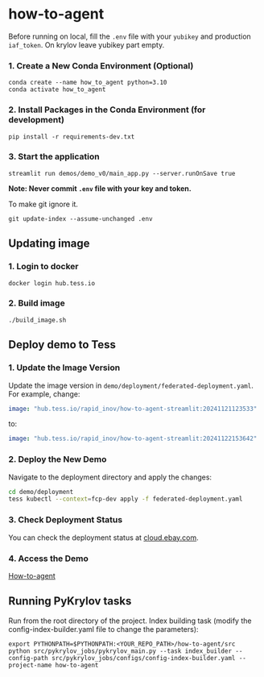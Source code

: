 # how-to-agent

Before running on local, fill the `.env` file with your `yubikey` and production `iaf_token`. 
On krylov leave yubikey part empty.


### 1.  Create a New Conda Environment (Optional)
```
conda create --name how_to_agent python=3.10
conda activate how_to_agent
```

### 2.  Install Packages in the Conda Environment (for development)
```
pip install -r requirements-dev.txt
```

### 3.  Start the application
```
streamlit run demos/demo_v0/main_app.py --server.runOnSave true
```

**Note: Never commit `.env` file with your key and token.**

To make git ignore it.
```
git update-index --assume-unchanged .env
```

## Updating image
### 1. Login to docker
```
docker login hub.tess.io
```

### 2. Build image
```
./build_image.sh
```

## Deploy demo to Tess

### 1. Update the Image Version
Update the image version in `demo/deployment/federated-deployment.yaml`. For example, change:

```yaml
image: "hub.tess.io/rapid_inov/how-to-agent-streamlit:20241121123533"
```

to:

```yaml
image: "hub.tess.io/rapid_inov/how-to-agent-streamlit:20241122153642"
```

### 2. Deploy the New Demo
Navigate to the deployment directory and apply the changes:

```sh
cd demo/deployment
tess kubectl --context=fcp-dev apply -f federated-deployment.yaml
```

### 3. Check Deployment Status
You can check the deployment status at [cloud.ebay.com](https://cloud.ebay.com/object/detail/FederatedDeployment:howtoagent:fcp:coreaipx-dev).

### 4. Access the Demo
[How-to-agent](https://howtoagent-coreaipx.qa.ebay.com)


## Running PyKrylov tasks
Run from the root directory of the project.
Index building task (modify the config-index-builder.yaml file to change the parameters):
```
export PYTHONPATH=$PYTHONPATH:<YOUR_REPO_PATH>/how-to-agent/src
python src/pykrylov_jobs/pykrylov_main.py --task index_builder --config-path src/pykrylov_jobs/configs/config-index-builder.yaml --project-name how-to-agent 
```